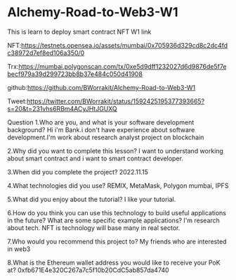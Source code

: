 # Alchemy-Road-to-Web3-W1
This is learn to deploy smart contract NFT W1
link

NFT:https://testnets.opensea.io/assets/mumbai/0x705936d329cd8c2dc4fdc38972d7ef8ed106a350/0

Trx:https://mumbai.polygonscan.com/tx/0xe5d9dff1232027d6d9876de5f7ebecf979a39d299723bb8b37e484c050d41908

github:https://github.com/BWorrakit/Alchemy-Road-to-Web3-W1

Tweet:https://twitter.com/BWorrakit/status/1592425195377393665?s=20&t=231vhs6RBm4ACyJHtJGUXQ

Question
1.Who are you, and what is your software development background?
Hi i'm Bank.i don't have experience about software development.I'm work about research analyst project on blockchain 

2.Why did you want to complete this lesson?
I want to understand working about smart contract and i want to smart contract developer.

3.When did you complete the project?
2022.11.15

4.What technologies did you use?
REMIX, MetaMask, Polygon mumbai, IPFS

5.What did you enjoy about the tutorial?
I like your tutorial.

6.How do you think you can use this technology to build useful applications in the future? What are some specific example applications?
I'm research about tech. NFT is technology will base many in real sector.

7.Who would you recommend this project to?
My friends who are interested in web3

8.What is the Ethereum wallet address you would like to receive your PoK at?
0xfb671E4e320C267a7c5f10b20CdC5ab857da4740

